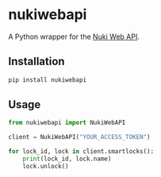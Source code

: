# nukiwebapi

A Python wrapper for the [Nuki Web API](https://api.nuki.io/).

## Installation

```bash
pip install nukiwebapi
```

## Usage
```Python
from nukiwebapi import NukiWebAPI

client = NukiWebAPI("YOUR_ACCESS_TOKEN")

for lock_id, lock in client.smartlocks():
    print(lock_id, lock.name)
    lock.unlock()
```
